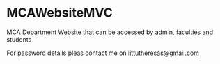 # MCAWebsiteMVC
MCA Department Website that can be accessed by admin, faculties and students

For password details pleas contact me on littutheresas@gmail.com
